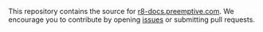 This repository contains the source for [r8-docs.preemptive.com](https://r8-docs.preemptive.com).
We encourage you to contribute by opening [issues](https://github.com/preemptive/r8-docs/issues) or submitting pull requests.
